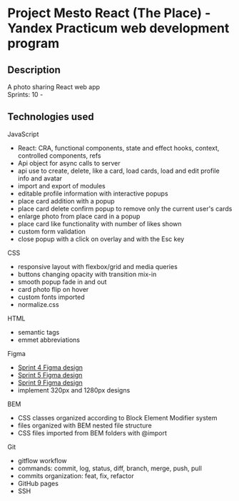 # Project Mesto React (The Place) - Yandex Practicum web development program


## Description

A photo sharing React web app\
Sprints: 10 -

## Technologies used

JavaScript

- React: CRA, functional components, state and effect hooks, context, controlled components, refs
- Api object for async calls to server
- api use to create, delete, like a card, load cards, load and edit profile info and avatar
- import and export of modules
- editable profile information with interactive popups
- place card addition with a popup
- place card delete confirm popup to remove only the current user's cards
- enlarge photo from place card in a popup
- place card like functionality with number of likes shown
- custom form validation
- close popup with a click on overlay and with the Esc key

CSS
- responsive layout with flexbox/grid and media queries
- buttons changing opacity with transition mix-in
- smooth popup fade in and out
- card photo flip on hover
- custom fonts imported
- normalize.css

HTML
- semantic tags
- emmet abbreviations

Figma
- [Sprint 4 Figma design](https://www.figma.com/file/2cn9N9jSkmxD84oJik7xL7/JavaScript.-Sprint-4?node-id=0%3A1)
- [Sprint 5 Figma design](https://www.figma.com/file/bjyvbKKJN2naO0ucURl2Z0/JavaScript.-Sprint-5?node-id=0%3A1)
- [Sprint 9 Figma design](https://www.figma.com/file/hhhIavVTeuilfPPZ6sbifl/JavaScript.-Sprint-9?node-id=0%3A1)
- implement 320px and 1280px designs

BEM
- CSS classes organized according to Block Element Modifier system
- files organized with BEM nested file structure
- CSS files imported from BEM folders with @import


Git
- gitflow workflow
- commands: commit, log, status, diff, branch, merge, push, pull
- commits organization: feat, fix, refactor
- GitHub pages
- SSH




